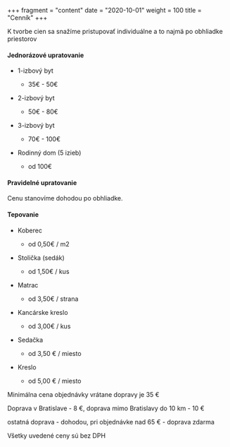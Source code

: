 +++
fragment = "content"
date = "2020-10-01"
weight = 100
title = "Cenník"
+++

K tvorbe cien sa snažíme pristupovať individuálne a to najmä po obhliadke priestorov

#### Jednorázové upratovanie

- 1-izbový byt
	- 35€ - 50€

- 2-izbový byt
	- 50€ - 80€

- 3-izbový byt
	- 70€ - 100€

- Rodinný dom (5 izieb)
	- od 100€

#### Pravidelné upratovanie

Cenu stanovíme dohodou po obhliadke.

#### Tepovanie

- Koberec
	- od 0,50€ / m2

- Stolička (sedák)
	- od 1,50€ / kus     

- Matrac
	- od 3,50€ / strana

- Kancárske kreslo
	- od 3,00€ / kus

- Sedačka
	- od 3,50 € / miesto

- Kreslo
	- od 5,00 € / miesto                 

Minimálna cena objednávky vrátane dopravy je 35 €

Doprava v Bratislave  -  8 €, doprava mimo Bratislavy do 10 km - 10 €

ostatná doprava - dohodou, pri objednávke nad 65 € - doprava zdarma

Všetky uvedené ceny sú bez DPH
